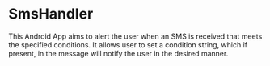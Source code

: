 # SmsHandler
This Android App aims to alert the user when an SMS is received that meets the specified conditions. It allows user to set a condition string, which if present, in the message will notify the user in the desired manner.
